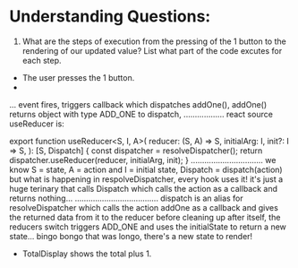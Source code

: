 # Understanding Questions:
1. What are the steps of execution from the pressing of the 1 button to the rendering of our updated value? List what part of the code excutes for each step.
* The user presses the 1 button.
* 
...
event fires,
triggers callback which dispatches addOne(),
addOne() returns object with type ADD_ONE to dispatch,
..................
react source useReducer is: 

export function useReducer<S, I, A>(
  reducer: (S, A) => S,
  initialArg: I,
  init?: I => S,
): [S, Dispatch<A>] {
  const dispatcher = resolveDispatcher();
  return dispatcher.useReducer(reducer, initialArg, init);
}
................................
we know S = state, A = action and I = initial state, Dispatch<A> = dispatch(action) but what is happening in respolveDispatcher, every hook uses it!
it's just a huge terinary that calls Dispatch which calls the action as a callback and returns nothing...
.....................................
dispatch is an alias for resolveDispatcher which calls the action addOne as a callback and gives the returned data from it to the reducer before cleaning up after itself,
the reducers switch triggers ADD_ONE and uses the initialState to return a new state...
bingo bongo that was longo, there's a new state to render!





* TotalDisplay shows the total plus 1.
